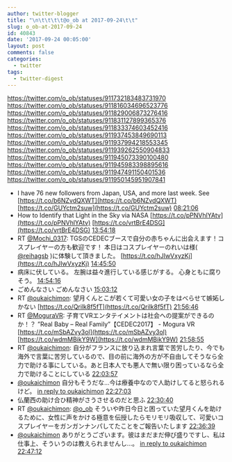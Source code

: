 ```yaml
---
author: twitter-blogger
title: "\n\t\t\t\t@o_ob at 2017-09-24\t\t"
slug: o_ob-at-2017-09-24
id: 40843
date: '2017-09-24 00:05:00'
layout: post
comments: false
categories:
  - twitter
tags:
  - twitter-digest
---
```


https://twitter.com/o_ob/statuses/911732183483731970 https://twitter.com/o_ob/statuses/911816034696523776 https://twitter.com/o_ob/statuses/911829006873276416 https://twitter.com/o_ob/statuses/911831127899365376 https://twitter.com/o_ob/statuses/911833374603452416 https://twitter.com/o_ob/statuses/911937453849690113 https://twitter.com/o_ob/statuses/911937994218553345 https://twitter.com/o_ob/statuses/911939262550904833 https://twitter.com/o_ob/statuses/911945073390100480 https://twitter.com/o_ob/statuses/911945983398895616 https://twitter.com/o_ob/statuses/911947491150401536 https://twitter.com/o_ob/statuses/911950145951907841  

*   I have 76 new followers from Japan, USA, and more last week. See [https://t.co/b6NZvdQXWT](https://t.co/b6NZvdQXWT) [https://t.co/GUYctm2suw](https://t.co/GUYctm2suw) [08:21:06](https://twitter.com/o_ob/statuses/911732183483731970)
*   How to Identify that Light in the Sky via NASA [https://t.co/pPNVhlYAtv](https://t.co/pPNVhlYAtv) [https://t.co/vrtBrE4DSG](https://t.co/vrtBrE4DSG) [13:54:18](https://twitter.com/o_ob/statuses/911816034696523776)
*   RT [@Mochi_0317](https://twitter.com/Mochi_0317): TGSのCEDECブースで自分の赤ちゃんに出会えます！コスプレイヤーの方も歓迎です！ 本日はコスプレイヤーのれいは様( [@reihagsb](https://twitter.com/reihagsb) )に体験して頂きました。 [https://t.co/hJIwVxyzKj](https://t.co/hJIwVxyzKj) [14:45:50](https://twitter.com/o_ob/statuses/911829006873276416)
*   病床に伏している。 左腕は益々進行している感じがする。 心身ともに腐りそう。 [14:54:16](https://twitter.com/o_ob/statuses/911831127899365376)
*   ごめんなさい ごめんなさい [15:03:12](https://twitter.com/o_ob/statuses/911833374603452416)
*   RT [@oukaichimon](https://twitter.com/oukaichimon): 望月くんとこが若くて可愛い女の子をはべらせて嫉妬しかない [https://t.co/Qrilk8f5fT](https://t.co/Qrilk8f5fT) [21:56:46](https://twitter.com/o_ob/statuses/911937453849690113)
*   RT [@MoguraVR](https://twitter.com/MoguraVR): 子育てVRエンタテイメントは社会への提案ができるのか！？ ”Real Baby – Real Family”【CEDEC2017】 - Mogura VR [https://t.co/mSbAZvy3ol](https://t.co/mSbAZvy3ol) [https://t.co/wdmMBikY9W](https://t.co/wdmMBikY9W) [21:58:55](https://twitter.com/o_ob/statuses/911937994218553345)
*   RT [@oukaichimon](https://twitter.com/oukaichimon): 自分がフランスに放り込まれ言葉で苦労したり、今でも海外で言葉に苦労しているので、目の前に海外の方が不自由してそうなら全力で助ける事にしている。あと日本人でも悪人で無い限り困っているなら全力で助けることにしている [22:03:57](https://twitter.com/o_ob/statuses/911939262550904833)
*   [@oukaichimon](https://twitter.com/oukaichimon) 自分もそうだな…今は療養中なので人助けしてると怒られるけど。 [in reply to oukaichimon](https://twitter.com/oukaichimon/statuses/911855897453850624) [22:27:03](https://twitter.com/o_ob/statuses/911945073390100480)
*   仏蘭西の助け合ひ精神がさうさせるのだと思ふ [22:30:40](https://twitter.com/o_ob/statuses/911945983398895616)
*   RT [@oukaichimon](https://twitter.com/oukaichimon): [@o_ob](https://twitter.com/o_ob) そういや昨日今日と困っていた望月くんを助けるために、女性に声をかける極意を伝授したらモリモリ吸収して、可愛いコスプレイヤーをガンガンナンパしてたことをご報告いたします [22:36:39](https://twitter.com/o_ob/statuses/911947491150401536)
*   [@oukaichimon](https://twitter.com/oukaichimon) ありがとうございます。彼はまだまだ伸び盛りですし、私は仕事上、そういうのは教えられませんし…。 [in reply to oukaichimon](https://twitter.com/oukaichimon/statuses/911946885597818880) [22:47:12](https://twitter.com/o_ob/statuses/911950145951907841)